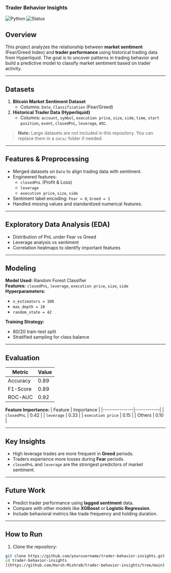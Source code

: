 ### Trader Behavior Insights

![Python](https://img.shields.io/badge/python-3.11-blue)
![Status](https://img.shields.io/badge/status-completed-green)

## Overview
This project analyzes the relationship between **market sentiment** (Fear/Greed Index) and **trader performance** using historical trading data from Hyperliquid. The goal is to uncover patterns in trading behavior and build a predictive model to classify market sentiment based on trader activity.

---

## Datasets
1. **Bitcoin Market Sentiment Dataset**
   - Columns: `Date`, `Classification` (Fear/Greed)
2. **Historical Trader Data (Hyperliquid)**
   - Columns: `account`, `symbol`, `execution price`, `size`, `side`, `time`, `start position`, `event`, `closedPnL`, `leverage`, etc.

> **Note:** Large datasets are not included in this repository. You can replace them in a `data/` folder if needed.

---

## Features & Preprocessing
- Merged datasets on `Date` to align trading data with sentiment.
- Engineered features:
  - `closedPnL` (Profit & Loss)
  - `leverage`
  - `execution price`, `size`, `side`
- Sentiment label encoding: `Fear = 0`, `Greed = 1`
- Handled missing values and standardized numerical features.

---

## Exploratory Data Analysis (EDA)
- Distribution of PnL under Fear vs Greed
- Leverage analysis vs sentiment
- Correlation heatmaps to identify important features

---

## Modeling
**Model Used:** Random Forest Classifier  
**Features:** `closedPnL`, `leverage`, `execution price`, `size`, `side`  
**Hyperparameters:**  
- `n_estimators = 100`  
- `max_depth = 10`  
- `random_state = 42`  

**Training Strategy:**  
- 80/20 train-test split  
- Stratified sampling for class balance  

---

## Evaluation
| Metric      | Value |
|------------|-------|
| Accuracy    | 0.89  |
| F1-Score   | 0.89  |
| ROC-AUC    | 0.92  |

**Feature Importance:**
| Feature       | Importance |
|---------------|------------|
| `closedPnL`   | 0.42       |
| `leverage`    | 0.33       |
| `execution price` | 0.15   |
| Others        | 0.10       |

---

## Key Insights
- High leverage trades are more frequent in **Greed** periods.
- Traders experience more losses during **Fear** periods.
- `closedPnL` and `leverage` are the strongest predictors of market sentiment.

---

## Future Work
- Predict trader performance using **lagged sentiment** data.
- Compare with other models like **XGBoost** or **Logistic Regression**.
- Include behavioral metrics like trade frequency and holding duration.

---

## How to Run
1. Clone the repository:
```bash
git clone https://github.com/yourusername/trader-behavior-insights.git
cd trader-behavior-insights
](https://github.com/Harsh-Mishra0/trader-behavior-insights/tree/main)
